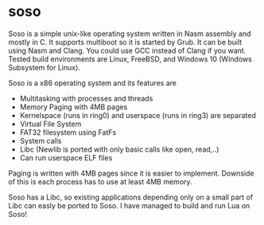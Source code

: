 # soso
Soso is a simple unix-like operating system written in Nasm assembly and mostly in C. It supports multiboot so it is started by Grub.
It can be built using Nasm and Clang. You could use GCC instead of Clang if you want.
Tested build environments are Linux, FreeBSD, and Windows 10 (Windows Subsystem for Linux).

Soso is a x86 operating system and its features are
- Multitasking with processes and threads
- Memory Paging with 4MB pages
- Kernelspace (runs in ring0) and userspace (runs in ring3) are separated
- Virtual File System
- FAT32 filesystem using FatFs
- System calls
- Libc (Newlib is ported with only basic calls like open, read,..)
- Can run userspace ELF files

Paging is written with 4MB pages since it is easier to implement. Downside of this is each process has to use at least 4MB memory.

Soso has a Libc, so existing applications depending only on a small part of Libc can easly be ported to Soso. I have managed to build and run Lua on Soso!
